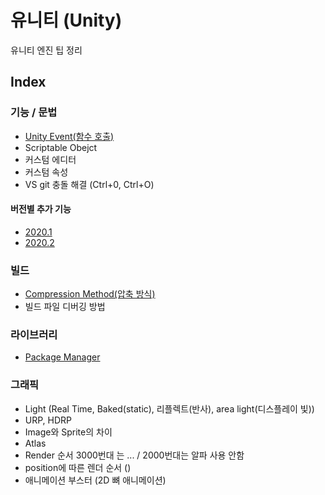 # 유니티 (Unity)
유니티 엔진 팁 정리

## Index
### 기능 / 문법
- [Unity Event(함수 호출)](Unity_Event.md)
- Scriptable Obejct
- 커스텀 에디터
- 커스텀 속성
- VS git 충돌 해결 (Ctrl+0, Ctrl+O)

#### 버전별 추가 기능
- [2020.1](2020_1.md)
- [2020.2](2020_2.md)

### 빌드
- [Compression Method(압축 방식)](Compression_Method.md)
- 빌드 파일 디버깅 방법

### 라이브러리
- [Package Manager](Package_Manager.md)

### 그래픽
- Light (Real Time, Baked(static), 리플렉트(반사), area light(디스플레이 빛))
- URP, HDRP
- Image와 Sprite의 차이
- Atlas
- Render 순서 3000번대 는 ... / 2000번대는 알파 사용 안함
- position에 따른 렌더 순서 ()
- 애니메이션 부스터 (2D 뼈 애니메이션)
